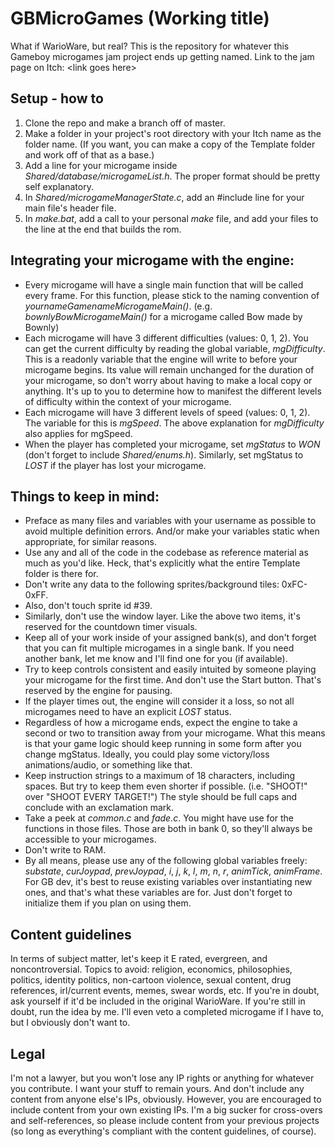 # GBMicroGames (Working title)
What if WarioWare, but real? This is the repository for whatever this Gameboy microgames jam project ends up getting named.
Link to the jam page on Itch: \<link goes here\>

## Setup - how to
1. Clone the repo and make a branch off of master.
2. Make a folder in your project's root directory with your Itch name as the folder name. (If you want, you can make a copy of the Template folder and work off of that as a base.)
3. Add a line for your microgame inside *Shared/database/microgameList.h*. The proper format should be pretty self explanatory.
4. In *Shared/microgameManagerState.c*, add an #include line for your main file's header file. 
5. In *make.bat*, add a call to your personal *make* file, and add your files to the line at the end that builds the rom.


## Integrating your microgame with the engine:
- Every microgame will have a single main function that will be called every frame. For this function, please stick to the naming convention of *yournameGamenameMicrogameMain()*. (e.g. *bownlyBowMicrogameMain()* for a microgame called Bow made by Bownly)
- Each microgame will have 3 different difficulties (values: 0, 1, 2). You can get the current difficulty by reading the global variable, *mgDifficulty*. This is a readonly variable that the engine will write to before your microgame begins. Its value will remain unchanged for the duration of your microgame, so don't worry about having to make a local copy or anything. It's up to you to determine how to manifest the different levels of difficulty within the context of your microgame.
- Each microgame will have 3 different levels of speed (values: 0, 1, 2). The variable for this is *mgSpeed*. The above explanation for *mgDifficulty* also applies for mgSpeed.
- When the player has completed your microgame, set *mgStatus* to *WON* (don't forget to include *Shared/enums.h*). Similarly, set mgStatus to *LOST* if the player has lost your microgame.

## Things to keep in mind:
- Preface as many files and variables with your username as possible to avoid multiple definition errors. And/or make your variables static when appropriate, for similar reasons.
- Use any and all of the code in the codebase as reference material as much as you'd like. Heck, that's explicitly what the entire Template folder is there for.
- Don't write any data to the following sprites/background tiles: 0xFC-0xFF.
- Also, don't touch sprite id #39.
- Similarly, don't use the window layer. Like the above two items, it's reserved for the countdown timer visuals.
- Keep all of your work inside of your assigned bank(s), and don't forget that you can fit multiple microgames in a single bank. If you need another bank, let me know and I'll find one for you (if available).
- Try to keep controls consistent and easily intuited by someone playing your microgame for the first time. And don't use the Start button. That's reserved by the engine for pausing.
- If the player times out, the engine will consider it a loss, so not all microgames need to have an explicit *LOST* status.
- Regardless of how a microgame ends, expect the engine to take a second or two to transition away from your microgame. What this means is that your game logic should keep running in some form after you change mgStatus. Ideally, you could play some victory/loss animations/audio, or something like that.
- Keep instruction strings to a maximum of 18 characters, including spaces. But try to keep them even shorter if possible. (i.e. "SHOOT!" over "SHOOT EVERY TARGET!") The style should be full caps and conclude with an exclamation mark.
- Take a peek at *common.c* and *fade.c*. You might have use for the functions in those files. Those are both in bank 0, so they'll always be accessible to your microgames.
- Don't write to RAM.
- By all means, please use any of the following global variables freely: *substate*, *curJoypad*, *prevJoypad*, *i*, *j*, *k*, *l*, *m*, *n*, *r*, *animTick*, *animFrame*. For GB dev, it's best to reuse existing variables over instantiating new ones, and that's what these variables are for. Just don't forget to initialize them if you plan on using them.

## Content guidelines
In terms of subject matter, let's keep it E rated, evergreen, and noncontroversial. Topics to avoid: religion, economics, philosophies, politics, identity politics, non-cartoon violence, sexual content, drug references, irl/current events, memes, swear words, etc. If you're in doubt, ask yourself if it'd be included in the original WarioWare. If you're still in doubt, run the idea by me. I'll even veto a completed microgame if I have to, but I obviously don't want to.

## Legal
I'm not a lawyer, but you won't lose any IP rights or anything for whatever you contribute. I want your stuff to remain yours. And don't include any content from anyone else's IPs, obviously. However, you are encouraged to include content from your own existing IPs. I'm a big sucker for cross-overs and self-references, so please include content from your previous projects (so long as everything's compliant with the content guidelines, of course).